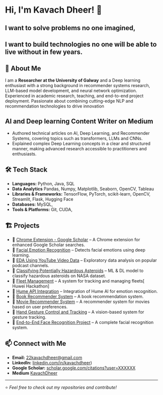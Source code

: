 # Hi, I'm Kavach Dheer! 👋
## I want to  solve problems no one imagined, 
## I want to build technologies no one will be able to live without in few years.

## 🚀 About Me

I am a **Researcher at the University of Galway**  and  a Deep learning enthusiast with a strong background in recommender systems research, LLM-based model development, and neural
network optimization. Experienced in academic research, teaching, and end-to-end project deployment. Passionate about combining
cutting-edge NLP and recommendation technologies to drive innovation

## AI and Deep learning Content Writer on Medium
- Authored technical articles on AI, Deep Learning, and Recommender Systems, covering topics such as transformers, LLMs and
CNNs.
- Explained complex Deep Learning concepts in a clear and structured manner, making advanced research accessible to practitioners and
enthusiasts.

## 🛠️ Tech Stack

- **Languages:** Python, Java, SQL
- **Data Analytics** Pandas, Numpy, Matplotlib, Seaborn, OpenCV, Tableau 
- **Libraries & Frameworks:** TensorFlow, PyTorch, scikit-learn, OpenCV, Streamlit, Flask, Hugging Face
- **Databases:** MySQL, 
- **Tools & Platforms:** Git, CUDA, 

## 🏗️ Projects

- 🔹 [Chrome Extension - Google Scholar](#) – A Chrome extension for enhanced Google Scholar searches.
- 🔹 [Facial Emotion Recognition](#) – Detects facial emotions using deep learning.
- 🔹 [EDA Using YouTube Video Data](#) – Exploratory data analysis on popular podcast channels.
- 🔹 [Classifying Potentially Hazardous Asteroids](#) – ML & DL  model to classify hazardous asteroids on NASA dataset.
- 🔹 [Fleet Management](#) – A system for tracking and managing fleets[ Huwei Hackathon]
- 🔹 [Hume API Integration](#) – Integration of Hume AI for emotion recognition.
- 🔹 [Book Recommender System](#) – A book recommendation system.
- 🔹 [Movie Recommender System](#) – A recommender system for movies based on user preferences.
- 🔹 [Hand Gesture Control and Tracking](#) – A vision-based system for gesture tracking.
- 🔹 [End-to-End Face Recognition Project](#) – A complete facial recognition system.

## 📫 Connect with Me

- **Email:** 22kavachdheer@gmail.com
- **LinkedIn:** [linkedin.com/in/kavachdheer](https://www.linkedin.com/in/kavach-dheer-23a701200/))
- **Google Scholar:** [scholar.google.com/citations?user=XXXXXX](https://scholar.google.com/citations?user=Kd8RzeQAAAAJ&hl=en)
- **Medium**  [KavachDheer](https://medium.com/@22kavachdheer)

---

⭐️ *Feel free to check out my repositories and contribute!*
